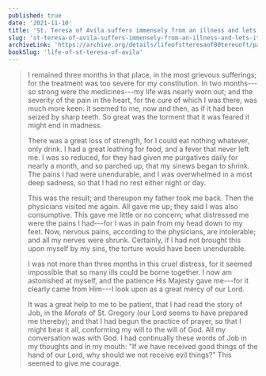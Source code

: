 ```yaml
---
published: true
date: '2021-11-10'
title: 'St. Teresa of Avila suffers immensely from an illness and lets it conform her will to God''s'
slug: 'st-teresa-of-avila-suffers-immensely-from-an-illness-and-lets-it-conform-her-will-to-gods'
archiveLink: 'https://archive.org/details/lifeofstteresaof00tereuoft/page/30?view=theater'
bookSlug: 'life-of-st-teresa-of-avila'
---
```


> I remained three months in that place, in the most grievous sufferings; for the treatment was too severe for my constitution. In two months---so strong were the medicines---my life was nearly worn out; and the severity of the pain in the heart, for the cure of which I was there, was much more keen: it seemed to me, now and then, as if it had been seized by sharp teeth. So great was the torment that it was feared it might end in madness.
>
> There was a great loss of strength, for I could eat nothing whatever, only drink. I had a great loathing for food, and a fever that never left me. I was so reduced, for they had given me purgatives daily for nearly a month, and so parched up, that my sinews began to shrink. The pains I had were unendurable, and I was overwhelmed in a most deep sadness, so that I had no rest either night or day.
>
> This was the result; and thereupon my father took me back. Then the physicians visited me again. All gave me up; they said I was also consumptive. This gave me little or no concern; what distressed me were the pains I had---for I was in pain from my head down to my feet. Now, nervous pains, according to the physicians, are intolerable; and all my nerves were shrunk. Certainly, if I had not brought this upon myself by my sins, the torture would have been unendurable.
>
> I was not more than three months in this cruel distress, for it seemed impossible that so many ills could be borne together. I now am astonished at myself, and the patience His Majesty gave me---for it clearly came from Him---I look upon as a great mercy of our Lord.
>
> It was a great help to me to be patient, that I had read the story of Job, in the *Morals* of St. Gregory (our Lord seems to have prepared me thereby); and that I had begun the practice of prayer, so that I might bear it all, conforming my will to the will of God. All my conversation was with God. I had continually these words of Job in my thoughts and in my mouth: "If we have received good things of the hand of our Lord, why should we not receive evil things?" This seemed to give me courage.